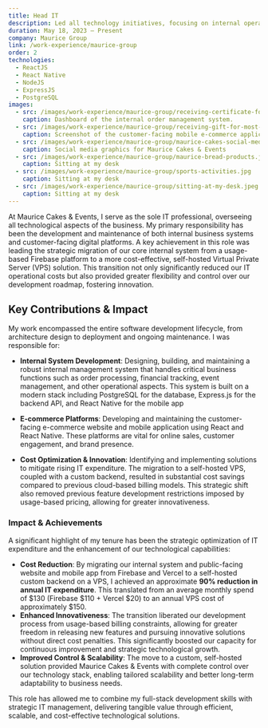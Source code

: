```yaml
---
title: Head IT
description: Led all technology initiatives, focusing on internal operations and customer-facing platforms. Spearheaded the migration from Firebase to a self-hosted VPS, significantly reducing operational costs and enhancing system flexibility.
duration: May 18, 2023 – Present
company: Maurice Group
link: /work-experience/maurice-group
order: 2
technologies:
  - ReactJS
  - React Native
  - NodeJS
  - ExpressJS
  - PostgreSQL
images:
  - src: /images/work-experience/maurice-group/receiving-certificate-for-most-hardworking.jpg
    caption: Dashboard of the internal order management system.
  - src: /images/work-experience/maurice-group/receiving-gift-for-most-hardworking.jpg
    caption: Screenshot of the customer-facing mobile e-commerce application.
  - src: /images/work-experience/maurice-group/maurice-cakes-social-media-designs-thumbnail.png
    caption: Social media graphics for Maurice Cakes & Events
  - src: /images/work-experience/maurice-group/maurice-bread-products.jpg
    caption: Sitting at my desk
  - src: /images/work-experience/maurice-group/sports-activities.jpg
    caption: Sitting at my desk
  - src: /images/work-experience/maurice-group/sitting-at-my-desk.jpeg
    caption: Sitting at my desk
---
```


At Maurice Cakes & Events, I serve as the sole IT professional, overseeing all technological aspects of the business. My primary responsibility has been the development and maintenance of both internal business systems and customer-facing digital platforms. A key achievement in this role was leading the strategic migration of our core internal system from a usage-based Firebase platform to a more cost-effective, self-hosted Virtual Private Server (VPS) solution. This transition not only significantly reduced our IT operational costs but also provided greater flexibility and control over our development roadmap, fostering innovation.

## Key Contributions & Impact

My work encompassed the entire software development lifecycle, from architecture design to deployment and ongoing maintenance. I was responsible for:

- **Internal System Development**: Designing, building, and maintaining a robust internal management system that handles critical business functions such as order processing, financial tracking, event management, and other operational aspects. This system is built on a modern stack including PostgreSQL for the database, Express.js for the backend API, and React Native for the mobile app

- **E-commerce Platforms**: Developing and maintaining the customer-facing e-commerce website and mobile application using React and React Native. These platforms are vital for online sales, customer engagement, and brand presence.

- **Cost Optimization & Innovation**: Identifying and implementing solutions to mitigate rising IT expenditure. The migration to a self-hosted VPS, coupled with a custom backend, resulted in substantial cost savings compared to previous cloud-based billing models. This strategic shift also removed previous feature development restrictions imposed by usage-based pricing, allowing for greater innovativeness.

### Impact & Achievements

A significant highlight of my tenure has been the strategic optimization of IT expenditure and the enhancement of our technological capabilities:

* **Cost Reduction**: By migrating our internal system and public-facing website and mobile app from Firebase and Vercel to a self-hosted custom backend on a VPS, I achieved an approximate **90% reduction in annual IT expenditure**. This translated from an average monthly spend of $130 (Firebase $110 + Vercel $20) to an annual VPS cost of approximately $150.
* **Enhanced Innovativeness**: The transition liberated our development process from usage-based billing constraints, allowing for greater freedom in releasing new features and pursuing innovative solutions without direct cost penalties. This significantly boosted our capacity for continuous improvement and strategic technological growth.
* **Improved Control & Scalability**: The move to a custom, self-hosted solution provided Maurice Cakes & Events with complete control over our technology stack, enabling tailored scalability and better long-term adaptability to business needs.

This role has allowed me to combine my full-stack development skills with strategic IT management, delivering tangible value through efficient, scalable, and cost-effective technological solutions.
